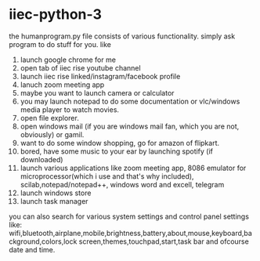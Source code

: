 # iiec-python-3

the humanprogram.py file consists of various functionality.
simply ask program to do stuff for you. like
1) launch google chrome for me
2) open tab of iiec rise youtube channel
3) launch iiec rise linked/instagram/facebook profile
4) lanuch zoom meeting app
5) maybe you want to launch camera or calculator
6) you may launch notepad to do some documentation or vlc/windows media player to watch movies.
7) open file explorer. 
8) open windows mail (if you are windows mail fan, which you are not, obviously) or gamil.
9) want to do some window shopping, go for amazon of flipkart.
10) bored, have some music to your ear by launching spotify (if downloaded)
11) launch various applications like zoom meeting app, 8086 emulator for microprocessor(which i use and that's why included), scilab,notepad/notepad++, windows word and excell,    telegram
12) launch windows store 
14) launch task manager

you can also search for various system settings and control panel
settings like:
wifi,bluetooth,airplane,mobile,brightness,battery,about,mouse,keyboard,background,colors,lock screen,themes,touchpad,start,task bar and ofcourse date and time.
